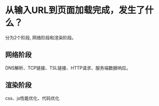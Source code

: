 # 从输入URL到页面加载完成，发生了什么？
分为2个阶段, 网络阶段和渲染阶段。


## 网络阶段 
DNS解析、TCP链接、TSL链接、HTTP请求、服务端数据响应。


## 渲染阶段
css、js性能优化、代码优化